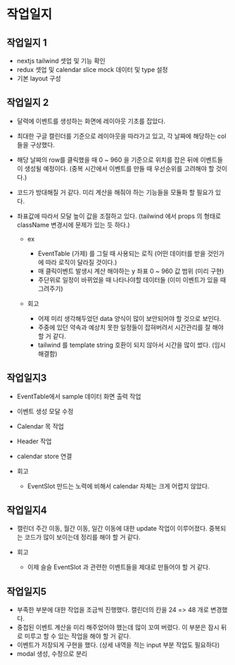 # 작업일지

## 작업일지 1

- nextjs tailwind 셋업 및 기능 확인
- redux 셋업 및 calendar slice mock 데이터 및 type 설정
- 기본 layout 구성

## 작업일지 2

- 달력에 이벤트를 생성하는 화면에 레이아웃 기초를 잡았다.
- 최대한 구글 캘린더를 기준으로 레이아웃을 따라가고 있고, 각 날짜에 해당하는 col 들을 구상했다.
- 해당 날짜의 row를 클릭했을 때 0 ~ 960 을 기준으로 위치를 잡은 뒤에 이벤트들이 생성될 예정이다. (중복 시간에서 이벤트를 만들 때 우선순위를 고려해야 할 것이다.)
- 코드가 방대해질 거 같다. 미리 계산을 해줘야 하는 기능들을 모듈화 할 필요가 있다.
- 좌표값에 따라서 모달 높이 값을 조절하고 있다. (tailwind 에서 props 의 형태로 className 변경시에 문제가 있는 듯 하다.)

  - ex

    - EventTable (가제) 를 그릴 때 사용되는 로직 (어떤 데이터를 받을 것인가에 따라 로직이 달라질 것이다.)
    - 매 클릭이벤트 발생시 계산 해야하는 y 좌표 0 ~ 960 값 범위 (미리 구현)
    - 주단위로 일정이 바뀌었을 때 나타나야할 데이터들 (이미 이벤트가 있을 때 그려주기)

  - 회고

    - 어제 미리 생각해두었던 data 양식이 많이 보안되어야 할 것으로 보인다.
    - 주중에 있던 약속과 예상치 못한 일정들이 잡혀버려서 시간관리를 잘 해야 할 거 같다.
    - tailwind 를 template string 호환이 되지 않아서 시간을 많이 썼다. (임시 해결함)

## 작업일지3

- EventTable에서 sample 데이터 화면 출력 작업
- 이벤트 생성 모달 수정
- Calendar 목 작업
- Header 작업
- calendar store 연결

- 회고
  - EventSlot 만드는 노력에 비해서 calendar 자체는 크게 어렵지 않았다.

## 작업일지4

- 캘린더 주간 이동, 월간 이동, 일간 이동에 대한 update 작업이 이루어졌다. 중복되는 코드가 많이 보이는데 정리를 해야 할 거 같다.

- 회고
  - 이제 슬슬 EventSlot 과 관련한 이벤트들을 제대로 만들어야 할 거 같다.

## 작업일지5

- 부족한 부분에 대한 작업을 조금씩 진행했다. 캘린더의 칸을 24 => 48 개로 변경했다.
- 중첩된 이벤트 계산을 미리 해주었어야 했는데 많이 꼬여 버렸다. 이 부분은 잠시 뒤로 미루고 할 수 있는 작업을 해야 할 거 같다.
- 이벤트가 저장되게 구현을 했다. (상세 내역을 적는 input 부분 작업도 필요하다)
- modal 생성, 수정으로 분리
